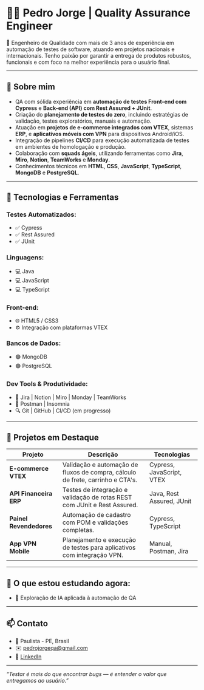 # 👨‍💻 Pedro Jorge | Quality Assurance Engineer

🎯 Engenheiro de Qualidade com mais de 3 anos de experiência em automação de testes de software, atuando em projetos nacionais e internacionais. Tenho paixão por garantir a entrega de produtos robustos, funcionais e com foco na melhor experiência para o usuário final.

---

## 💼 Sobre mim

- QA com sólida experiência em **automação de testes Front-end com Cypress** e **Back-end (API) com Rest Assured + JUnit**.
- Criação do **planejamento de testes do zero**, incluindo estratégias de validação, testes exploratórios, manuais e automação.
- Atuação em **projetos de e-commerce integrados com VTEX**, sistemas **ERP**, e **aplicativos móveis com VPN** para dispositivos Android/iOS.
- Integração de pipelines **CI/CD** para execução automatizada de testes em ambientes de homologação e produção.
- Colaboração com **squads ágeis**, utilizando ferramentas como **Jira**, **Miro**, **Notion**, **TeamWorks** e **Monday**.
- Conhecimentos técnicos em **HTML**, **CSS**, **JavaScript**, **TypeScript**, **MongoDB** e **PostgreSQL**.

---

## 🧰 Tecnologias e Ferramentas

### Testes Automatizados:
- ✅ Cypress
- ✅ Rest Assured
- ✅ JUnit

### Linguagens:
- 💻 Java
- 💻 JavaScript
- 💻 TypeScript

### Front-end:
- 🌐 HTML5 / CSS3
- ⚙️ Integração com plataformas VTEX

### Bancos de Dados:
- 🟢 MongoDB
- 🟣 PostgreSQL

### Dev Tools & Produtividade:
- 📌 Jira | Notion | Miro | Monday | TeamWorks
- 🧪 Postman | Insomnia
- 🔍 Git | GitHub | CI/CD (em progresso)

---

## 📂 Projetos em Destaque

| Projeto | Descrição | Tecnologias |
|--------|-----------|-------------|
| **E-commerce VTEX** | Validação e automação de fluxos de compra, cálculo de frete, carrinho e CTA's. | Cypress, JavaScript, VTEX |
| **API Financeira ERP** | Testes de integração e validação de rotas REST com JUnit e Rest Assured. | Java, Rest Assured, JUnit |
| **Painel Revendedores** | Automação de cadastro com POM e validações completas. | Cypress, TypeScript |
| **App VPN Mobile** | Planejamento e execução de testes para aplicativos com integração VPN. | Manual, Postman, Jira |

---

## 🧠 O que estou estudando agora:
- 🤖 Exploração de IA aplicada à automação de QA

---

## 📫 Contato

- 📍 Paulista - PE, Brasil  
- ✉️ pedrojorgeqa@gmail.com  
- 💼 [LinkedIn](https://www.linkedin.com/in/pedrojorgeqa/)  

---

_“Testar é mais do que encontrar bugs — é entender o valor que entregamos ao usuário.”_
